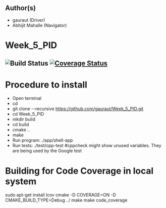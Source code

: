 ## Author(s)
- gauraut (Driver)
- Abhijit Mahalle (Navigator)
# Week_5_PID
![Build Status](https://app.travis-ci.com/gauraut/Week_5_PID.svg?branch=master)
[![Coverage Status](https://coveralls.io/repos/github/gauraut/Week_5_PID/badge.svg?branch=master)](https://coveralls.io/github/gauraut/Week_5_PID?branch=master)
---
# Procedure to install
- Open terminal
- cd <path to repository>
- git clone --recursive https://github.com/gauraut/Week_5_PID.git
- cd Week_5_PID
- mkdir build
- cd build
- cmake ..
- make
- Run program: ./app/shell-app
- Run tests: ./test/cpp-test
#cppcheck might show unused variables. They are being used by the Google test

# Building for Code Coverage in local system

  sudo apt-get install lcov
  cmake -D COVERAGE=ON -D CMAKE_BUILD_TYPE=Debug ../
  make
  make code_coverage
